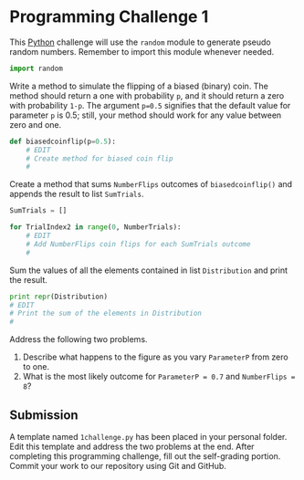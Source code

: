 # Programming Challenge 1

This [Python](https://www.python.org) challenge will use the `random` module to generate pseudo random numbers.
Remember to import this module whenever needed.

```python
import random
```

Write a method to simulate the flipping of a biased (binary) coin.
The method should return a one with probability `p`, and it should return a zero with probability `1-p`.
The argument `p=0.5` signifies that the default value for parameter `p` is 0.5; still, your method should work for any value between zero and one.

```python
def biasedcoinflip(p=0.5):
    # EDIT
    # Create method for biased coin flip
    #
```

Create a method that sums `NumberFlips` outcomes of `biasedcoinflip()` and appends the result to list `SumTrials`.

```python
SumTrials = []

for TrialIndex2 in range(0, NumberTrials):
    # EDIT
    # Add NumberFlips coin flips for each SumTrials outcome
    #
```

Sum the values of all the elements contained in list `Distribution` and print the result.

```python
print repr(Distribution)
# EDIT
# Print the sum of the elements in Distribution
#
```

Address the following two problems.

1. Describe what happens to the figure as you vary `ParameterP` from zero to one.
2. What is the most likely outcome for `ParameterP = 0.7` and `NumberFlips = 8`?


## Submission

A template named `1challenge.py` has been placed in your personal folder.
Edit this template and address the two problems at the end.
After completing this programming challenge, fill out the self-grading portion.
Commit your work to our repository using Git and GitHub.

